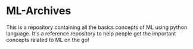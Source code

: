 # ML-Archives
This is a repository containing all the basics concepts of ML using python language. It's a reference repository to help people get the important concepts related to ML on the go! 
